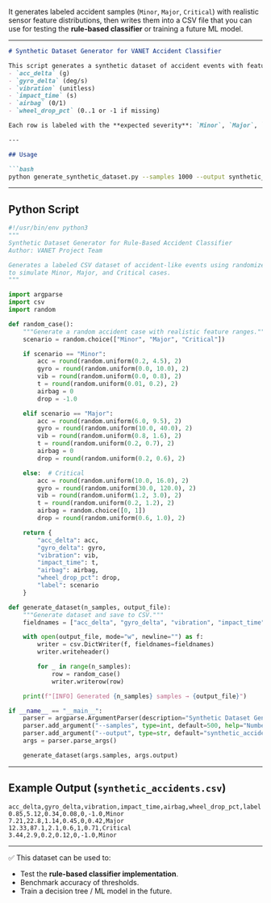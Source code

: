 
It generates labeled accident samples (`Minor`, `Major`, `Critical`) with realistic sensor feature distributions, then writes them into a CSV file that you can use for testing the **rule-based classifier** or training a future ML model.

---

````markdown
# Synthetic Dataset Generator for VANET Accident Classifier

This script generates a synthetic dataset of accident events with features:
- `acc_delta` (g)
- `gyro_delta` (deg/s)
- `vibration` (unitless)
- `impact_time` (s)
- `airbag` (0/1)
- `wheel_drop_pct` (0..1 or -1 if missing)

Each row is labeled with the **expected severity**: `Minor`, `Major`, `Critical`.

---

## Usage

```bash
python generate_synthetic_dataset.py --samples 1000 --output synthetic_accidents.csv
````

---

## Python Script

```python
#!/usr/bin/env python3
"""
Synthetic Dataset Generator for Rule-Based Accident Classifier
Author: VANET Project Team

Generates a labeled CSV dataset of accident-like events using randomized values
to simulate Minor, Major, and Critical cases.
"""

import argparse
import csv
import random

def random_case():
    """Generate a random accident case with realistic feature ranges."""
    scenario = random.choice(["Minor", "Major", "Critical"])

    if scenario == "Minor":
        acc = round(random.uniform(0.2, 4.5), 2)
        gyro = round(random.uniform(0.0, 10.0), 2)
        vib = round(random.uniform(0.0, 0.8), 2)
        t = round(random.uniform(0.01, 0.2), 2)
        airbag = 0
        drop = -1.0

    elif scenario == "Major":
        acc = round(random.uniform(6.0, 9.5), 2)
        gyro = round(random.uniform(10.0, 40.0), 2)
        vib = round(random.uniform(0.8, 1.6), 2)
        t = round(random.uniform(0.2, 0.7), 2)
        airbag = 0
        drop = round(random.uniform(0.2, 0.6), 2)

    else:  # Critical
        acc = round(random.uniform(10.0, 16.0), 2)
        gyro = round(random.uniform(30.0, 120.0), 2)
        vib = round(random.uniform(1.2, 3.0), 2)
        t = round(random.uniform(0.2, 1.2), 2)
        airbag = random.choice([0, 1])
        drop = round(random.uniform(0.6, 1.0), 2)

    return {
        "acc_delta": acc,
        "gyro_delta": gyro,
        "vibration": vib,
        "impact_time": t,
        "airbag": airbag,
        "wheel_drop_pct": drop,
        "label": scenario
    }

def generate_dataset(n_samples, output_file):
    """Generate dataset and save to CSV."""
    fieldnames = ["acc_delta", "gyro_delta", "vibration", "impact_time", "airbag", "wheel_drop_pct", "label"]

    with open(output_file, mode="w", newline="") as f:
        writer = csv.DictWriter(f, fieldnames=fieldnames)
        writer.writeheader()

        for _ in range(n_samples):
            row = random_case()
            writer.writerow(row)

    print(f"[INFO] Generated {n_samples} samples → {output_file}")

if __name__ == "__main__":
    parser = argparse.ArgumentParser(description="Synthetic Dataset Generator for VANET Classifier")
    parser.add_argument("--samples", type=int, default=500, help="Number of samples to generate")
    parser.add_argument("--output", type=str, default="synthetic_accidents.csv", help="Output CSV filename")
    args = parser.parse_args()

    generate_dataset(args.samples, args.output)
```

---

## Example Output (`synthetic_accidents.csv`)

```csv
acc_delta,gyro_delta,vibration,impact_time,airbag,wheel_drop_pct,label
0.85,5.12,0.34,0.08,0,-1.0,Minor
7.21,22.8,1.14,0.45,0,0.42,Major
12.33,87.1,2.1,0.6,1,0.71,Critical
3.44,2.9,0.2,0.12,0,-1.0,Minor
```

---

✅ This dataset can be used to:

* Test the **rule-based classifier implementation**.
* Benchmark accuracy of thresholds.
* Train a decision tree / ML model in the future.

```
